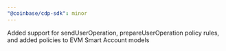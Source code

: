 ```yaml
---
"@coinbase/cdp-sdk": minor
---
```


Added support for sendUserOperation, prepareUserOperation policy rules, and added policies to EVM Smart Account models

